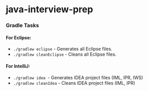 # java-interview-prep

### Gradle Tasks


#### For Eclipse: 

- `./gradlew eclipse` - Generates all Eclipse files.
- `./gradlew cleanEclipse` - Cleans all Eclipse files.

#### For IntelliJ: 

- `./gradlew idea `- Generates IDEA project files (IML, IPR, IWS)
-  `./gradlew cleanIdea` - Cleans IDEA project files (IML, IPR)
